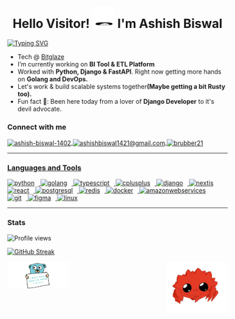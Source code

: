<h1 align="center">
Hello Visitor!
<img src="https://raw.githubusercontent.com/Biswal21/Biswal21/main/assets/hi.gif" width="50px">
<b> I'm Ashish Biswal</b>
</h1>

[![Typing SVG](https://readme-typing-svg.demolab.com?font=Consolas&weight=500&size=30&duration=4000&pause=800&color=7765E3&width=600&height=50&lines=Developer+by+Day%2C+Debugger+by+Night!;Learning+about+Scaling+Systems+)](https://git.io/typing-svg)

<ul>
<li>Tech @ <a href="https://www.linkedin.com/company/bitglaze-technologies/about/">Bitglaze</a></li>

<li>I’m currently working on <b>BI Tool & ETL Platform</b></li>

<li>Worked with <b>Python, Django & FastAPI</b>. Right now getting more hands on <b>Golang and DevOps.</b></li>
<li>Let's work & build scalable systems together<b>(Maybe getting a bit Rusty too).</b>
<!-- <img width="30px" src="https://raw.githubusercontent.com/Biswal21/Biswal21/main/assets/rusty.png"></img> -->
</li>
<li>Fun fact 💩: Been here today from a lover of <b>Django Developer</b> to it's devil advocate.</li>
<!-- <li>Contact me: <a href="ashishbiswal1421@gmai.com"><a></li> -->
</ul>

<h3 align="left">Connect with me </h3>
<p align="left">
<!-- LINKEDIN -->
<a href="https://linkedin.com/in/ashish-biswal-1402" target="blank">
<img align="center" src="https://custom-icon-badges.demolab.com/badge/-Linkedin-0A66C2?style=for-the-badge&logo=linkedin&logoColor=white" alt="ashish-biswal-1402"/>
</a>
<!-- GMAIL -->
<a href="ashishbiswal1421@gmail.com" target="blank">
<img align="center" src="https://custom-icon-badges.demolab.com/badge/-Gmail-DB4437?style=for-the-badge&logo=gmail&logoColor=white" alt="ashishbiswal1421@gmail.com"/>
</a>
<!-- TWITTER -->
<a href="https://twitter.com/brubber14" target="blank">
<img align="center" src="https://custom-icon-badges.demolab.com/badge/-Twitter-1DA1F2?style=for-the-badge&logo=twitter&logoColor=white" alt="brubber21"/>
</p>
 
---

<h3 align="left">Languages and Tools </h3>
<p align="left">
<!-- Python -->
<a href="https://www.python.org" target="_blank" rel="noreferrer"> 
<img src="https://cdn.jsdelivr.net/gh/devicons/devicon/icons/python/python-original.svg" alt="python" width="50" style="padding-right:10px;"/> 
</a> 
<!-- Golang -->
<a href="https://golang.org" target="_blank" rel="noreferrer"> 
<img  src="https://cdn.jsdelivr.net/gh/devicons/devicon/icons/go/go-original-wordmark.svg" alt="golang" width="50" style="padding-right:10px;"/> 
</a> 
<!-- Typescript -->
<a href="https://www.typescriptlang.org/" target="_blank" rel="noreferrer"> 
<img src="https://cdn.jsdelivr.net/gh/devicons/devicon/icons/typescript/typescript-original.svg" alt="typescript" width="50" style="padding-right:10px;"/> 
</a> 
<!-- CPP -->
<a href="https://www.w3schools.com/cpp/" target="_blank" rel="noreferrer"> 
<img src="https://cdn.jsdelivr.net/gh/devicons/devicon/icons/cplusplus/cplusplus-plain.svg" alt="cplusplus" width="50" style="padding-right:10px;"/> 
</a>
<!-- Django -->
<a href="https://www.djangoproject.com/" target="_blank" rel="noreferrer">
<img src="https://cdn.jsdelivr.net/gh/devicons/devicon/icons/django/django-plain.svg" width="50" style="padding-right:10px;" alt="django"/>
          
</a>
<!-- Next.js -->
<a href="https://nextjs.org/" target="_blank" rel="noreferrer"> 
<img src="https://cdn.jsdelivr.net/gh/devicons/devicon/icons/nextjs/nextjs-original.svg" alt="nextjs" width="50" style="padding-right:10px;"/> 
</a>
<!-- React JS -->
<a href="https://reactjs.org/" target="_blank" rel="noreferrer"> 
<img src="https://cdn.jsdelivr.net/gh/devicons/devicon/icons/react/react-original.svg" alt="react" width="50" style="padding-right:10px;"/> 
</a>
<!-- Postgres -->
<a href="https://www.postgresql.org" target="_blank" rel="noreferrer"> 
<img src="https://cdn.jsdelivr.net/gh/devicons/devicon/icons/postgresql/postgresql-plain.svg" alt="postgresql" width="50" style="padding-right:10px;"/> 
</a> 
<!-- Redis -->
<a href="https://redis.io" target="_blank" rel="noreferrer"> 
<img src="https://cdn.jsdelivr.net/gh/devicons/devicon/icons/redis/redis-plain.svg" alt="redis" width="50" style="padding-right:10px;"/> 
</a> 
<!-- Docker -->
<a href="https://www.docker.com/" target="_blank" rel="noreferrer"/> 
<img src="https://cdn.jsdelivr.net/gh/devicons/devicon/icons/docker/docker-plain-wordmark.svg" alt="docker" width="50" style="padding-right:10px;"/>
</a>
<!-- AWS -->
<a href="https://aws.amazon.com/" target="_blank" rel="noreferrer"/> 
<img src="https://cdn.jsdelivr.net/gh/devicons/devicon/icons/amazonwebservices/amazonwebservices-original.svg" alt="amazonwebservices" width="50" style="padding-right:10px;"/>
</a>
<!-- Git -->
<a href="https://git-scm.com/" target="_blank" rel="noreferrer"> 
<img src="https://cdn.jsdelivr.net/gh/devicons/devicon/icons/git/git-plain.svg" alt="git" width="50" style="padding-right:10px;"/>
</a> 
<!-- Figma -->
<a href="https://www.figma.com/" target="_blank" rel="noreferrer"> 
<img src="https://cdn.jsdelivr.net/gh/devicons/devicon/icons/figma/figma-original.svg" alt="figma" width="50" style="padding-right:10px;"/>
</a>
<!-- Linux -->
<a href="https://www.linux.org/" target="_blank" rel="noreferrer"> 
<img src="https://cdn.jsdelivr.net/gh/devicons/devicon/icons/linux/linux-original.svg" alt="linux" width="50"style="padding-right:10px;"/> 
</a> 
</p>

---

### Stats

![Profile views](https://komarev.com/ghpvc/?username=biswal21&color=339989&style=for-the-badge&label=Profile%20Views)

[![GitHub Streak](https://streak-stats.demolab.com?user=biswal21&theme=tokyonight)](https://git.io/streak-stats)

<p>
<img align="left" src="https://github.com/Biswal21/Biswal21/blob/main/assets/gopher.gif?raw=true" alt="gopher" width="140"/>
<img align="right" src="https://github.com/Biswal21/Biswal21/blob/main/assets/rusty.png?raw=true" alt="rusty" width="140"/>
</p>

